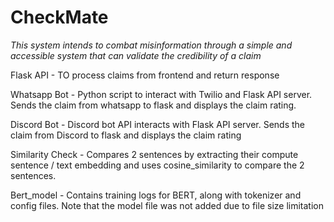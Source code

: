 # CheckMate

_This system intends to combat misinformation through a simple and accessible system that can validate the credibility of a claim_

Flask API - TO process claims from frontend and return response

Whatsapp Bot - Python script to interact with Twilio and Flask API server. Sends the claim from whatsapp to flask and displays the claim rating.

Discord Bot - Discord bot API interacts with Flask API server. Sends the claim from Discord to flask and displays the claim rating

Similarity Check - Compares 2 sentences by extracting their compute sentence / text embedding and uses cosine_similarity to compare the 2 sentences.

Bert_model - Contains training logs for BERT, along with tokenizer and config files. Note that the model file was not added due to file size limitation


